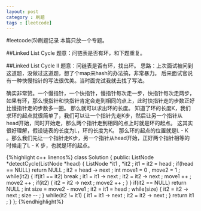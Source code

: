 ```yaml
---
layout: post
category : 刷题
tags : [leetcode]
---
```

#leetcode(5)刷题记录
本篇只放一个专题。

##Linked List Cycle
题意：问链表是否有环，和下题重复。

##Linked List Cycle II 
题意：问链表是否有环，找出环。
思路：上次面试被问到这道题，没做过这道题，想了个map来hash的办法搞，非常暴力。
后来面试官说有一种快慢指针的写法很优美。当时面完试我就去找了写法。

确实非常赞。一个慢指针，一个快指针，慢指针每次走一步，快指针每次走两步，如果有环，那么慢指针和快指针肯定会走到相同的点上，此时快指针走的步数正好比慢指针走的步数多一圈。
那么就可以求出环的长度。
知道了环的长度K，我们求环的起点就很简单了，我们可以让一个指针先走K步，然后让另一个指针从head开始，同时开始走，那么两个指针走到相同的点上时就是环的起点。
这其实很好理解，假设链表的长度为L，环的长度为K。
那么环的起点的位置就是L - K 。那么我们先让一个指针走K步，另一个指针从head开始，正好两个指针相等的时候走了L - K 步，也就是环的起点。

{%highlight c++ linenos%}
class Solution {
public:
    ListNode *detectCycle(ListNode *head) {
        ListNode *it1 , *it2 ;
        it1 = it2 = head ;
        if(head == NULL) return NULL ;
        it2 = head -> next ;
        int move1 = 0 , move2 = 1 ;
        while(it2) {
            if(it1 == it2) break ;
            it1 = it1 -> next ;
            it2 = it2 -> next ;
            move1 ++ ;
            move2 ++ ;
            if(it2) {
                it2 = it2 -> next ;
                move2 ++ ;
            }
        }
        if(it2 == NULL) return NULL ;
        int size = move2 - move1 ;
        it2 = it1 = head ;
        while(size) {
            it2 = it2 -> next ;
            size -- ;
        }
        while(it2 != it1) {
            it1 = it1 -> next ;
            it2 = it2 -> next ;
        }
        return it1 ;
    }
};
{%endhighlight%}